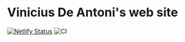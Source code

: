 # Vinicius De Antoni's web site

[![Netlify Status](https://api.netlify.com/api/v1/badges/f26929f9-23ac-4b78-a60d-00a58662e2d3/deploy-status)](https://app.netlify.com/sites/vdeantoni/deploys)
![CI](https://github.com/deantoni/personal-website/workflows/CI/badge.svg)
